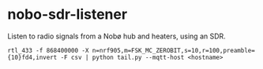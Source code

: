 # nobo-sdr-listener

Listen to radio signals from a Nobø hub and heaters, using an SDR.

```
rtl_433 -f 868400000 -X n=nrf905,m=FSK_MC_ZEROBIT,s=10,r=100,preamble={10}fd4,invert -F csv | python tail.py --mqtt-host <hostname>
```

